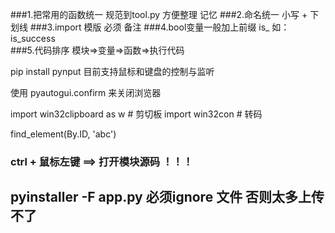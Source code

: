 

###1.把常用的函数统一 规范到tool.py  方便整理 记忆
###2.命名统一 小写  + 下划线 
###3.import 模版 必须 备注 
###4.bool变量一般加上前缀 is_ 如：is_success  
###5.代码排序 模块=>变量=>函数=>执行代码

pip install pynput
目前支持鼠标和键盘的控制与监听

使用 pyautogui.confirm  来关闭浏览器

import win32clipboard as w # 剪切板
import win32con # 转码

find_element(By.ID, 'abc')

### ctrl + 鼠标左键  ==> 打开模块源码 ！！！


pyinstaller -F app.py
 必须ignore 文件 否则太多上传不了
---